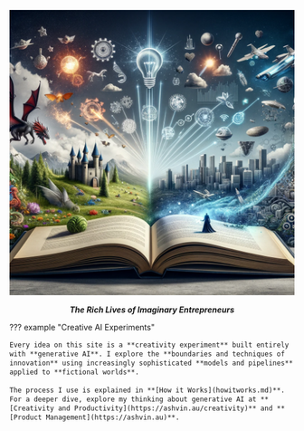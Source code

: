 <p align="center">
  <a><img src="assets\home.png" alt="Fiction Ideas"></a>
</p>
<p align="center">
    <em><b>The Rich Lives of Imaginary Entrepreneurs</b></em>
</p>

??? example "Creative AI Experiments"

    Every idea on this site is a **creativity experiment** built entirely with **generative AI**. I explore the **boundaries and techniques of innovation** using increasingly sophisticated **models and pipelines** applied to **fictional worlds**.

    The process I use is explained in **[How it Works](howitworks.md)**. For a deeper dive, explore my thinking about generative AI at **[Creativity and Productivity](https://ashvin.au/creativity)** and **[Product Management](https://ashvin.au)**.
